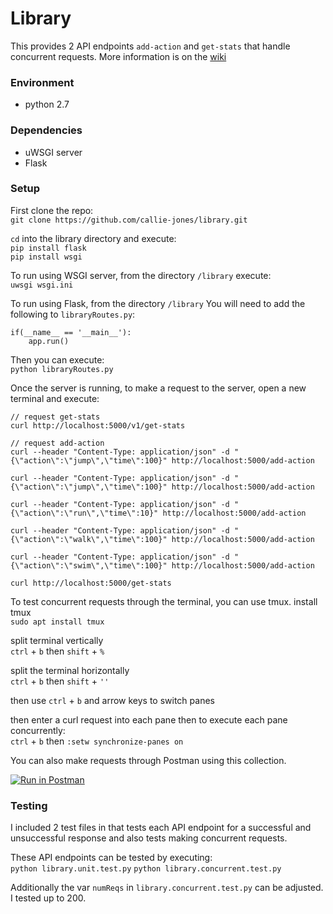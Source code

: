# Library
This provides 2 API endpoints `add-action` and `get-stats` that handle concurrent requests. More information is on the [wiki](https://github.com/callie-jones/library/wiki/Library-Wiki)

### Environment
- python 2.7

### Dependencies
- uWSGI server
- Flask 

### Setup
First clone the repo:  
`git clone https://github.com/callie-jones/library.git`

`cd` into the library directory and execute:  
`pip install flask`  
`pip install wsgi`

To run using WSGI server, from the directory `/library` execute:  
`uwsgi wsgi.ini`

To run using Flask, from the directory `/library` 
You will need to add the following to `libraryRoutes.py`:  
```
if(__name__ == '__main__'):
    app.run()
```
Then you can execute:  
`python libraryRoutes.py`

Once the server is running, to make a request to the server, open a new terminal and execute:  
```
// request get-stats
curl http://localhost:5000/v1/get-stats

// request add-action
curl --header "Content-Type: application/json" -d "{\"action\":\"jump\",\"time\":100}" http://localhost:5000/add-action

curl --header "Content-Type: application/json" -d "{\"action\":\"jump\",\"time\":100}" http://localhost:5000/add-action

curl --header "Content-Type: application/json" -d "{\"action\":\"run\",\"time\":10}" http://localhost:5000/add-action

curl --header "Content-Type: application/json" -d "{\"action\":\"walk\",\"time\":100}" http://localhost:5000/add-action

curl --header "Content-Type: application/json" -d "{\"action\":\"swim\",\"time\":100}" http://localhost:5000/add-action

curl http://localhost:5000/get-stats
```

To test concurrent requests through the terminal, you can use tmux.
install tmux  
`sudo apt install tmux`

split terminal vertically  
`ctrl` + `b` then `shift` + `%`

split the terminal horizontally  
`ctrl` + `b` then `shift` + `''`

then use `ctrl` + `b` and arrow keys to switch panes

then enter a curl request into each pane
then to execute each pane concurrently:  
`ctrl` + `b` then `:setw synchronize-panes on`

You can also make requests through Postman using this collection.

[![Run in Postman](https://run.pstmn.io/button.svg)](https://app.getpostman.com/run-collection/9f4837d926a362aa9575)

### Testing
I included 2 test files in that tests each API endpoint for a successful and unsuccessful response and also tests making concurrent requests.

These API endpoints can be tested by executing:  
`python library.unit.test.py`
`python library.concurrent.test.py`

Additionally the var `numReqs` in `library.concurrent.test.py` can be adjusted. I tested up to 200.

